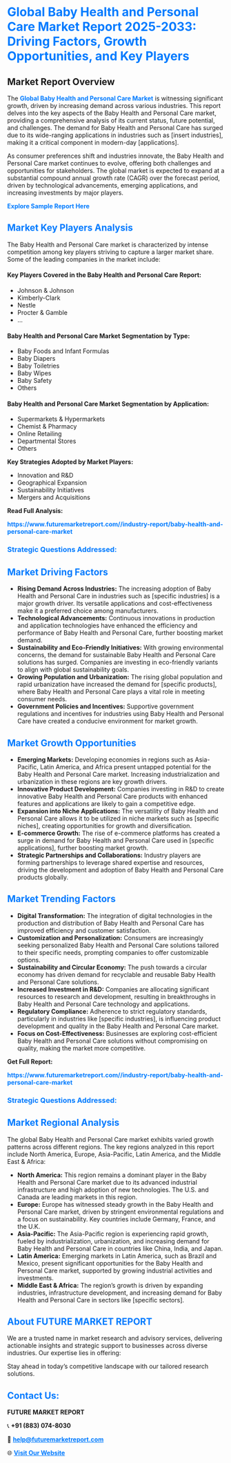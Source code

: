 <h1 style="color: #007BFF;">Global Baby Health and Personal Care Market Report 2025-2033: Driving Factors, Growth Opportunities, and Key Players</h1>

<section id="overview">
<h2>Market Report Overview</h2>
<p>The <a href="https://www.futuremarketreport.com//industry-report/baby-health-and-personal-care-market" style="color: #007BFF; text-decoration: none;"><strong>Global Baby Health and Personal Care Market</strong></a> is witnessing significant growth, driven by increasing demand across various industries. This report delves into the key aspects of the Baby Health and Personal Care market, providing a comprehensive analysis of its current status, future potential, and challenges. The demand for Baby Health and Personal Care has surged due to its wide-ranging applications in industries such as [insert industries], making it a critical component in modern-day [applications].</p>
<p>As consumer preferences shift and industries innovate, the Baby Health and Personal Care market continues to evolve, offering both challenges and opportunities for stakeholders. The global market is expected to expand at a substantial compound annual growth rate (CAGR) over the forecast period, driven by technological advancements, emerging applications, and increasing investments by major players.</p>
</section>

<section id="overview">
<p><a href="https://www.futuremarketreport.com//request-sample/reportId=64143" style="color: #007BFF; text-decoration: none;"><strong>Explore Sample Report Here</strong></a></p>
</section>

<section id="key-players">
<h2 style="color: #007BFF;">Market Key Players Analysis</h2>
<p>The Baby Health and Personal Care market is characterized by intense competition among key players striving to capture a larger market share. Some of the leading companies in the market include:</p>
<h4>Key Players Covered in the Baby Health and Personal Care Report:</h4>
<ul><li>Johnson &amp; Johnson</li><li>Kimberly-Clark</li><li>Nestle</li><li>Procter &amp; Gamble</li><li>...</li></ul>
<h4>Baby Health and Personal Care Market Segmentation by Type:</h4>
<ul><li>Baby Foods and Infant Formulas</li><li>Baby Diapers</li><li>Baby Toiletries</li><li>Baby Wipes</li><li>Baby Safety</li><li>Others</li></ul>

<h4>Baby Health and Personal Care Market Segmentation by Application:</h4>
<ul><li>Supermarkets &amp; Hypermarkets</li><li>Chemist &amp; Pharmacy</li><li>Online Retailing</li><li>Departmental Stores</li><li>Others</li></ul>
<p><strong>Key Strategies Adopted by Market Players:</strong></p>
<ul>
<li>Innovation and R&D</li>
<li>Geographical Expansion</li>
<li>Sustainability Initiatives</li>
<li>Mergers and Acquisitions</li>
</ul>
</section>

<section>
<p><strong>Read Full Analysis: </strong></p><a href="https://www.futuremarketreport.com//industry-report/baby-health-and-personal-care-market" style="color: #007BFF; text-decoration: none;"><strong>https://www.futuremarketreport.com//industry-report/baby-health-and-personal-care-market</strong></a>
<h3 style="color: #007BFF;">Strategic Questions Addressed:</h3>
</section>

<section id="driving-factors">
<h2 style="color: #007BFF;">Market Driving Factors</h2>
<ul>
<li><strong>Rising Demand Across Industries:</strong> The increasing adoption of Baby Health and Personal Care in industries such as [specific industries] is a major growth driver. Its versatile applications and cost-effectiveness make it a preferred choice among manufacturers.</li>
<li><strong>Technological Advancements:</strong> Continuous innovations in production and application technologies have enhanced the efficiency and performance of Baby Health and Personal Care, further boosting market demand.</li>
<li><strong>Sustainability and Eco-Friendly Initiatives:</strong> With growing environmental concerns, the demand for sustainable Baby Health and Personal Care solutions has surged. Companies are investing in eco-friendly variants to align with global sustainability goals.</li>
<li><strong>Growing Population and Urbanization:</strong> The rising global population and rapid urbanization have increased the demand for [specific products], where Baby Health and Personal Care plays a vital role in meeting consumer needs.</li>
<li><strong>Government Policies and Incentives:</strong> Supportive government regulations and incentives for industries using Baby Health and Personal Care have created a conducive environment for market growth.</li>
</ul>
</section>

<section id="growth-opportunities">
<h2 style="color: #007BFF;">Market Growth Opportunities</h2>
<ul>
<li><strong>Emerging Markets:</strong> Developing economies in regions such as Asia-Pacific, Latin America, and Africa present untapped potential for the Baby Health and Personal Care market. Increasing industrialization and urbanization in these regions are key growth drivers.</li>
<li><strong>Innovative Product Development:</strong> Companies investing in R&D to create innovative Baby Health and Personal Care products with enhanced features and applications are likely to gain a competitive edge.</li>
<li><strong>Expansion into Niche Applications:</strong> The versatility of Baby Health and Personal Care allows it to be utilized in niche markets such as [specific niches], creating opportunities for growth and diversification.</li>
<li><strong>E-commerce Growth:</strong> The rise of e-commerce platforms has created a surge in demand for Baby Health and Personal Care used in [specific applications], further boosting market growth.</li>
<li><strong>Strategic Partnerships and Collaborations:</strong> Industry players are forming partnerships to leverage shared expertise and resources, driving the development and adoption of Baby Health and Personal Care products globally.</li>
</ul>
</section>

<section id="trending-factors">
<h2 style="color: #007BFF;">Market Trending Factors</h2>
<ul>
<li><strong>Digital Transformation:</strong> The integration of digital technologies in the production and distribution of Baby Health and Personal Care has improved efficiency and customer satisfaction.</li>
<li><strong>Customization and Personalization:</strong> Consumers are increasingly seeking personalized Baby Health and Personal Care solutions tailored to their specific needs, prompting companies to offer customizable options.</li>
<li><strong>Sustainability and Circular Economy:</strong> The push towards a circular economy has driven demand for recyclable and reusable Baby Health and Personal Care solutions.</li>
<li><strong>Increased Investment in R&D:</strong> Companies are allocating significant resources to research and development, resulting in breakthroughs in Baby Health and Personal Care technology and applications.</li>
<li><strong>Regulatory Compliance:</strong> Adherence to strict regulatory standards, particularly in industries like [specific industries], is influencing product development and quality in the Baby Health and Personal Care market.</li>
<li><strong>Focus on Cost-Effectiveness:</strong> Businesses are exploring cost-efficient Baby Health and Personal Care solutions without compromising on quality, making the market more competitive.</li>
</ul>
</section>

<section>
<p><strong>Get Full Report: </strong></p><a href="https://www.futuremarketreport.com//industry-report/baby-health-and-personal-care-market" style="color: #007BFF; text-decoration: none;"><strong>https://www.futuremarketreport.com//industry-report/baby-health-and-personal-care-market</strong></a>
<h3 style="color: #007BFF;">Strategic Questions Addressed:</h3>
</section>


<section id="regional-analysis">
<h2 style="color: #007BFF;">Market Regional Analysis</h2>
<p>The global Baby Health and Personal Care market exhibits varied growth patterns across different regions. The key regions analyzed in this report include North America, Europe, Asia-Pacific, Latin America, and the Middle East & Africa:</p>
<ul>
<li><strong>North America:</strong> This region remains a dominant player in the Baby Health and Personal Care market due to its advanced industrial infrastructure and high adoption of new technologies. The U.S. and Canada are leading markets in this region.</li>
<li><strong>Europe:</strong> Europe has witnessed steady growth in the Baby Health and Personal Care market, driven by stringent environmental regulations and a focus on sustainability. Key countries include Germany, France, and the U.K.</li>
<li><strong>Asia-Pacific:</strong> The Asia-Pacific region is experiencing rapid growth, fueled by industrialization, urbanization, and increasing demand for Baby Health and Personal Care in countries like China, India, and Japan.</li>
<li><strong>Latin America:</strong> Emerging markets in Latin America, such as Brazil and Mexico, present significant opportunities for the Baby Health and Personal Care market, supported by growing industrial activities and investments.</li>
<li><strong>Middle East & Africa:</strong> The region’s growth is driven by expanding industries, infrastructure development, and increasing demand for Baby Health and Personal Care in sectors like [specific sectors].</li>
</ul>
</section>

<footer>
<h2 style="color: #007BFF;">About FUTURE MARKET REPORT</h2>
<p>We are a trusted name in market research and advisory services, delivering actionable insights and strategic support to businesses across diverse industries. Our expertise lies in offering:</p>

<p>Stay ahead in today’s competitive landscape with our tailored research solutions.</p>

<h2 style="color: #007BFF;">Contact Us:</h2>
<p><strong>FUTURE MARKET REPORT</strong></p>
<p>📞 <strong>+91 (883) 074-8030</strong></p>
<p>📧 <strong><a href="mailto:help@futuremarketreport.com" style="color: #007BFF;">help@futuremarketreport.com</a></strong></p>
<p>🌐 <strong><a href="https://www.futuremarketreport.com/" style="color: #007BFF;">Visit Our Website</a></strong></p>
</footer>